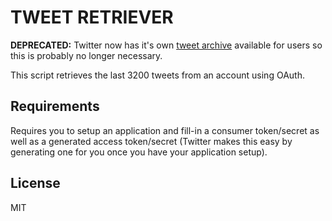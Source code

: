 TWEET RETRIEVER
===============
**DEPRECATED:** Twitter now has it's own [tweet archive](https://support.twitter.com/articles/20170160) available for users so this is probably no longer necessary.

This script retrieves the last 3200 tweets from an account using OAuth.

Requirements
------------
Requires you to setup an application and fill-in a consumer token/secret as well as a generated access token/secret (Twitter makes this easy by generating one for you once you have your application setup).

License
------------
MIT
